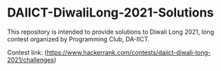 # DAIICT-DiwaliLong-2021-Solutions
This repository is intended to provide solutions to Diwali Long 2021, long contest organized by Programming Club, DA-IICT. 


Contest link: (https://www.hackerrank.com/contests/daiict-diwali-long-2021/challenges)
